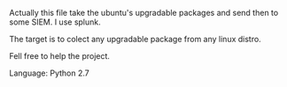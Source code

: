 Actually this file take the ubuntu's upgradable packages and send then to some
SIEM. I use splunk.

The target is to colect any upgradable package from any linux distro.

Fell free to help the project.

Language: Python 2.7
